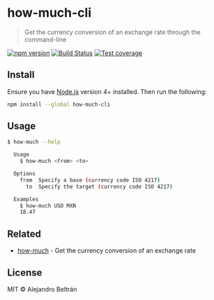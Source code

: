 # how-much-cli

> Get the currency conversion of an exchange rate through the command-line

[![npm version](https://img.shields.io/npm/v/how-much-cli.svg)](https://npmjs.org/package/how-much-cli)
[![Build Status](https://img.shields.io/travis/alebelcor/how-much-cli/master.svg)](https://travis-ci.org/alebelcor/how-much-cli)
[![Test coverage](https://img.shields.io/coveralls/alebelcor/how-much-cli.svg)](https://coveralls.io/github/alebelcor/how-much-cli)

## Install

Ensure you have [Node.js](https://nodejs.org) version 4+ installed. Then run the following:

```bash
npm install --global how-much-cli
```

## Usage

```bash
$ how-much --help

  Usage
    $ how-much <from> <to>

  Options
    from  Specify a base (currency code ISO 4217)
      to  Specify the target (currency code ISO 4217)

  Examples
    $ how-much USD MXN
    18.47
```

## Related

* [how-much](https://github.com/alebelcor/how-much) - Get the currency conversion of an exchange rate

## License

MIT © Alejandro Beltrán
